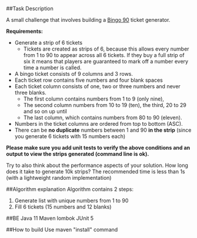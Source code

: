 ##Task Description

A small challenge that involves building a [Bingo 90](https://en.wikipedia.org/wiki/Bingo_(United_Kingdom)) ticket generator.

**Requirements:**

* Generate a strip of 6 tickets
    - Tickets are created as strips of 6, because this allows every number from 1 to 90 to appear across all 6 tickets. If they buy a full strip of six it means that players are guaranteed to mark off a number every time a number is called.
* A bingo ticket consists of 9 columns and 3 rows.
* Each ticket row contains five numbers and four blank spaces
* Each ticket column consists of one, two or three numbers and never three blanks.
    - The first column contains numbers from 1 to 9 (only nine),
    - The second column numbers from 10 to 19 (ten), the third, 20 to 29 and so on up until
    - The last column, which contains numbers from 80 to 90 (eleven).
* Numbers in the ticket columns are ordered from top to bottom (ASC).
* There can be **no duplicate** numbers between 1 and 90 **in the strip** (since you generate 6 tickets with 15 numbers each)

**Please make sure you add unit tests to verify the above conditions and an output to view the strips generated (command line is ok).**

Try to also think about the performance aspects of your solution. How long does it take to generate 10k strips?
The recommended time is less than 1s (with a lightweight random implementation)

##Algorithm explanation
Algorithm contains 2 steps:
1. Generate list with unique numbers from 1 to 90
2. Fill 6 tickets (15 numbers and 12 blanks)
 

##BE
Java 11
Maven
lombok
JUnit 5

##How to build
Use maven "install" command
